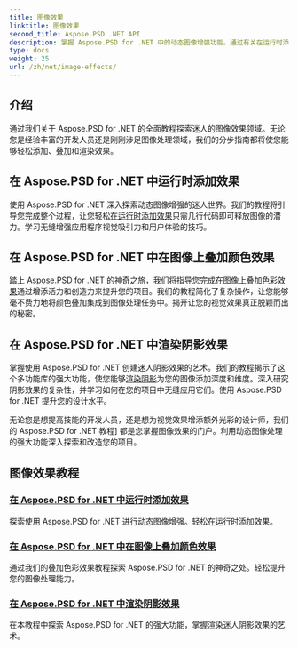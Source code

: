 ```yaml
---
title: 图像效果
linktitle: 图像效果
second_title: Aspose.PSD .NET API
description: 掌握 Aspose.PSD for .NET 中的动态图像增强功能。通过有关在运行时添加、叠加和渲染惊人效果的教程来提升您的图像处理能力。
type: docs
weight: 25
url: /zh/net/image-effects/
---
```


## 介绍

通过我们关于 Aspose.PSD for .NET 的全面教程探索迷人的图像效果领域。无论您是经验丰富的开发人员还是刚刚涉足图像处理领域，我们的分步指南都将使您能够轻松添加、叠加和渲染效果。

## 在 Aspose.PSD for .NET 中运行时添加效果

使用 Aspose.PSD for .NET 深入探索动态图像增强的迷人世界。我们的教程将引导您完成整个过程，让您轻松[在运行时添加效果](./add-effect-runtime/)只需几行代码即可释放图像的潜力。学习无缝增强应用程序视觉吸引力和用户体验的技巧。

## 在 Aspose.PSD for .NET 中在图像上叠加颜色效果

踏上 Aspose.PSD for .NET 的神奇之旅，我们将指导您完成[在图像上叠加色彩效果](./overlay-color-effect/)通过增添活力和创造力来提升您的项目。我们的教程简化了复杂操作，让您能够毫不费力地将颜色叠加集成到图像处理任务中。揭开让您的视觉效果真正脱颖而出的秘密。

## 在 Aspose.PSD for .NET 中渲染阴影效果

掌握使用 Aspose.PSD for .NET 创建迷人阴影效果的艺术。我们的教程揭示了这个多功能库的强大功能，使您能够[渲染阴影](./render-drop-shadow/)为您的图像添加深度和维度。深入研究阴影效果的复杂性，并学习如何在您的项目中无缝应用它们。使用 Aspose.PSD for .NET 提升您的设计水平。

无论您是想提高技能的开发人员，还是想为视觉效果增添额外光彩的设计师，我们的 Aspose.PSD for .NET 教程] 都是您掌握图像效果的门户。利用动态图像处理的强大功能深入探索和改造您的项目。


## 图像效果教程
### [在 Aspose.PSD for .NET 中运行时添加效果](./add-effect-runtime/)
探索使用 Aspose.PSD for .NET 进行动态图像增强。轻松在运行时添加效果。
### [在 Aspose.PSD for .NET 中在图像上叠加颜色效果](./overlay-color-effect/)
通过我们的叠加色彩效果教程探索 Aspose.PSD for .NET 的神奇之处。轻松提升您的图像处理能力。
### [在 Aspose.PSD for .NET 中渲染阴影效果](./render-drop-shadow/)
在本教程中探索 Aspose.PSD for .NET 的强大功能，掌握渲染迷人阴影效果的艺术。